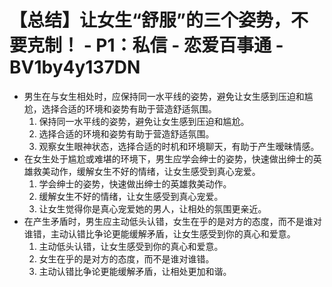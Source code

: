 # 【总结】让女生“舒服”的三个姿势，不要克制！ - P1：私信 - 恋爱百事通 - BV1by4y137DN

-   男生在与女生相处时，应保持同一水平线的姿势，避免让女生感到压迫和尴尬，选择合适的环境和姿势有助于营造舒适氛围。
    1.  保持同一水平线的姿势，避免让女生感到压迫和尴尬。
    2.  选择合适的环境和姿势有助于营造舒适氛围。
    3.  观察女生眼神状态，选择合适的时机和环境聊天，有助于产生暧昧情感。
-   在女生处于尴尬或难堪的环境下，男生应学会绅士的姿势，快速做出绅士的英雄救美动作，缓解女生不好的情绪，让女生感受到真心宠爱。
    1.  学会绅士的姿势，快速做出绅士的英雄救美动作。
    2.  缓解女生不好的情绪，让女生感受到真心宠爱。
    3.  让女生觉得你是真心宠爱她的男人，让相处的氛围更亲近。
-   在产生矛盾时，男生应主动低头认错，女生在乎的是对方的态度，而不是谁对谁错，主动认错比争论更能缓解矛盾，让女生感受到你的真心和爱意。
    1.  主动低头认错，让女生感受到你的真心和爱意。
    2.  女生在乎的是对方的态度，而不是谁对谁错。
    3.  主动认错比争论更能缓解矛盾，让相处更加和谐。